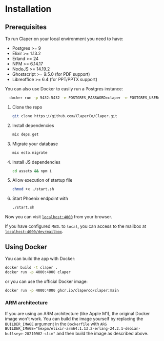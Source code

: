 # Installation

## Prerequisites

To run Claper on your local environment you need to have:
* Postgres >= 9
* Elixir >= 1.13.2
* Erland >= 24
* NPM >= 6.14.17
* NodeJS >= 14.19.2
* Ghostscript >= 9.5.0 (for PDF support)
* Libreoffice >= 6.4 (for PPT/PPTX support)

You can also use Docker to easily run a Postgres instance:
```sh
  docker run -p 5432:5432 -e POSTGRES_PASSWORD=claper -e POSTGRES_USER=claper -e POSTGRES_DB=claper --name claper-db -d postgres:9
  ```

1. Clone the repo
   ```sh
   git clone https://github.com/ClaperCo/Claper.git
   ```
2. Install dependencies
   ```sh
   mix deps.get
   ```
3. Migrate your database
   ```sh
   mix ecto.migrate
   ```
4. Install JS dependencies
   ```sh
   cd assets && npm i
   ```
5. Allow execution of startup file
   ```sh
   chmod +x ./start.sh
   ```
6. Start Phoenix endpoint with
   ```sh
   ./start.sh
   ```

Now you can visit [`localhost:4000`](http://localhost:4000) from your browser.

If you have configured `MAIL` to `local`, you can access to the mailbox at [`localhost:4000/dev/mailbox`](http://localhost:4000/dev/mailbox).


## Using Docker

You can build the app with Docker:
```sh
docker build -t claper .
docker run -p 4000:4000 claper
```

or you can use the official Docker image:

```sh
docker run -p 4000:4000 ghcr.io/claperco/claper:main
```

### ARM architecture

If you are using an ARM architecture (like Apple M1), the original Docker image won't work. You can build the image yourself by replacing the `BUILDER_IMAGE` argument in the `Dockerfile` with `ARG BUILDER_IMAGE="hexpm/elixir-arm64:1.13.2-erlang-24.2.1-debian-bullseye-20210902-slim"` and then build the image as described above.
